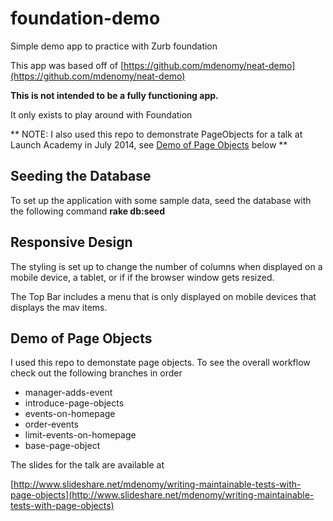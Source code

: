 # foundation-demo
Simple demo app to practice with Zurb foundation

This app was based off of [https://github.com/mdenomy/neat-demo](https://github.com/mdenomy/neat-demo)

**This is not intended to be a fully functioning app.**  

It only exists to play around with Foundation

** NOTE: I also used this repo to demonstrate PageObjects for a talk at Launch Academy in July 2014, see [Demo of Page Objects](#page_objects) below ** 

## Seeding the Database
To set up the application with some sample data, seed the database with the following command 
**rake db:seed** 

## Responsive Design
The styling is set up to change the number of columns when displayed on a mobile device, a tablet, or if 
if the browser window gets resized.

The Top Bar includes a menu that is only displayed on mobile devices that displays the mav items.

## <a id="page_objects"></a>Demo of Page Objects
I used this repo to demonstate page objects.  To see the overall workflow check out the following branches in order

+ manager-adds-event
+ introduce-page-objects
+ events-on-homepage
+ order-events
+ limit-events-on-homepage
+ base-page-object

The slides for the talk are available at 

[http://www.slideshare.net/mdenomy/writing-maintainable-tests-with-page-objects](http://www.slideshare.net/mdenomy/writing-maintainable-tests-with-page-objects)




